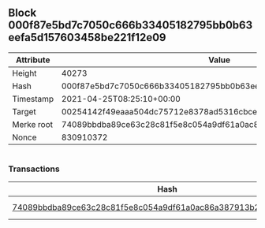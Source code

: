 ## Block 000f87e5bd7c7050c666b33405182795bb0b63eefa5d157603458be221f12e09

Attribute | Value
--- | ---
Height | 40273
Hash | 000f87e5bd7c7050c666b33405182795bb0b63eefa5d157603458be221f12e09
Timestamp | 2021-04-25T08:25:10+00:00
Target | 00254142f49eaaa504dc75712e8378ad5316cbcead634704b3734b6271167cc4
Merke root | 74089bbdba89ce63c28c81f5e8c054a9df61a0ac86a387913b2a6b67867aae1a
Nonce | 830910372

```

```

### Transactions

Hash | Amount
--- | ---
[74089bbdba89ce63c28c81f5e8c054a9df61a0ac86a387913b2a6b67867aae1a](74089bbdba89ce63c28c81f5e8c054a9df61a0ac86a387913b2a6b67867aae1a.md) | 10.00000000 SKEPTI 
